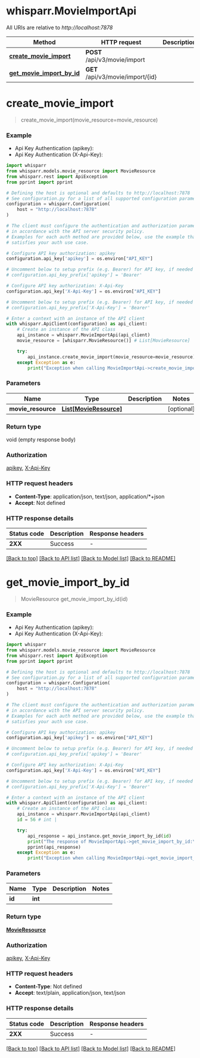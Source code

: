 # whisparr.MovieImportApi

All URIs are relative to *http://localhost:7878*

Method | HTTP request | Description
------------- | ------------- | -------------
[**create_movie_import**](MovieImportApi.md#create_movie_import) | **POST** /api/v3/movie/import | 
[**get_movie_import_by_id**](MovieImportApi.md#get_movie_import_by_id) | **GET** /api/v3/movie/import/{id} | 


# **create_movie_import**
> create_movie_import(movie_resource=movie_resource)

### Example

* Api Key Authentication (apikey):
* Api Key Authentication (X-Api-Key):

```python
import whisparr
from whisparr.models.movie_resource import MovieResource
from whisparr.rest import ApiException
from pprint import pprint

# Defining the host is optional and defaults to http://localhost:7878
# See configuration.py for a list of all supported configuration parameters.
configuration = whisparr.Configuration(
    host = "http://localhost:7878"
)

# The client must configure the authentication and authorization parameters
# in accordance with the API server security policy.
# Examples for each auth method are provided below, use the example that
# satisfies your auth use case.

# Configure API key authorization: apikey
configuration.api_key['apikey'] = os.environ["API_KEY"]

# Uncomment below to setup prefix (e.g. Bearer) for API key, if needed
# configuration.api_key_prefix['apikey'] = 'Bearer'

# Configure API key authorization: X-Api-Key
configuration.api_key['X-Api-Key'] = os.environ["API_KEY"]

# Uncomment below to setup prefix (e.g. Bearer) for API key, if needed
# configuration.api_key_prefix['X-Api-Key'] = 'Bearer'

# Enter a context with an instance of the API client
with whisparr.ApiClient(configuration) as api_client:
    # Create an instance of the API class
    api_instance = whisparr.MovieImportApi(api_client)
    movie_resource = [whisparr.MovieResource()] # List[MovieResource] |  (optional)

    try:
        api_instance.create_movie_import(movie_resource=movie_resource)
    except Exception as e:
        print("Exception when calling MovieImportApi->create_movie_import: %s\n" % e)
```



### Parameters


Name | Type | Description  | Notes
------------- | ------------- | ------------- | -------------
 **movie_resource** | [**List[MovieResource]**](MovieResource.md)|  | [optional] 

### Return type

void (empty response body)

### Authorization

[apikey](../README.md#apikey), [X-Api-Key](../README.md#X-Api-Key)

### HTTP request headers

 - **Content-Type**: application/json, text/json, application/*+json
 - **Accept**: Not defined

### HTTP response details

| Status code | Description | Response headers |
|-------------|-------------|------------------|
**2XX** | Success |  -  |

[[Back to top]](#) [[Back to API list]](../README.md#documentation-for-api-endpoints) [[Back to Model list]](../README.md#documentation-for-models) [[Back to README]](../README.md)

# **get_movie_import_by_id**
> MovieResource get_movie_import_by_id(id)

### Example

* Api Key Authentication (apikey):
* Api Key Authentication (X-Api-Key):

```python
import whisparr
from whisparr.models.movie_resource import MovieResource
from whisparr.rest import ApiException
from pprint import pprint

# Defining the host is optional and defaults to http://localhost:7878
# See configuration.py for a list of all supported configuration parameters.
configuration = whisparr.Configuration(
    host = "http://localhost:7878"
)

# The client must configure the authentication and authorization parameters
# in accordance with the API server security policy.
# Examples for each auth method are provided below, use the example that
# satisfies your auth use case.

# Configure API key authorization: apikey
configuration.api_key['apikey'] = os.environ["API_KEY"]

# Uncomment below to setup prefix (e.g. Bearer) for API key, if needed
# configuration.api_key_prefix['apikey'] = 'Bearer'

# Configure API key authorization: X-Api-Key
configuration.api_key['X-Api-Key'] = os.environ["API_KEY"]

# Uncomment below to setup prefix (e.g. Bearer) for API key, if needed
# configuration.api_key_prefix['X-Api-Key'] = 'Bearer'

# Enter a context with an instance of the API client
with whisparr.ApiClient(configuration) as api_client:
    # Create an instance of the API class
    api_instance = whisparr.MovieImportApi(api_client)
    id = 56 # int | 

    try:
        api_response = api_instance.get_movie_import_by_id(id)
        print("The response of MovieImportApi->get_movie_import_by_id:\n")
        pprint(api_response)
    except Exception as e:
        print("Exception when calling MovieImportApi->get_movie_import_by_id: %s\n" % e)
```



### Parameters


Name | Type | Description  | Notes
------------- | ------------- | ------------- | -------------
 **id** | **int**|  | 

### Return type

[**MovieResource**](MovieResource.md)

### Authorization

[apikey](../README.md#apikey), [X-Api-Key](../README.md#X-Api-Key)

### HTTP request headers

 - **Content-Type**: Not defined
 - **Accept**: text/plain, application/json, text/json

### HTTP response details

| Status code | Description | Response headers |
|-------------|-------------|------------------|
**2XX** | Success |  -  |

[[Back to top]](#) [[Back to API list]](../README.md#documentation-for-api-endpoints) [[Back to Model list]](../README.md#documentation-for-models) [[Back to README]](../README.md)

